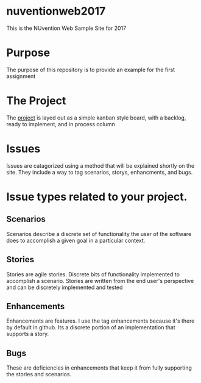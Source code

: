 # nuventionweb2017
This is the NUvention Web Sample Site for 2017
# Purpose
The purpose of this repository is to provide an example for the first assignment
# The Project
The [project](https://github.com/toddwseattle/nuventionweb2017/projects/1) is layed out as a simple kanban style board, with a backlog, ready to implement, and in process column
# Issues
Issues are catagorized using a method that will be explained shortly on the site.  They include a way to tag scenarios, storys, enhancments, and bugs.

# Issue types related to your project.
## Scenarios
Scenarios describe a discrete set of functionality the user of the software does to accomplish a given goal in a particular context.
## Stories
Stories are agile stories.  Discrete bits of functionality implemented to accomplish a scenario.  Stories are written from the end user's perspective and can be discretely implemented and tested
## Enhancements
Enhancements are features.  I use the tag enhancements because it's there by default in github.  Its a discrete portion of an implementation that supports a story.
## Bugs
These are deficiencies in enhancements that keep it from fully supporting the stories and scenarios.

